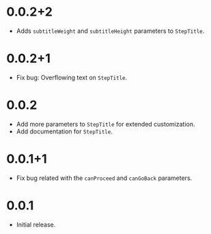 # 0.0.2+2

* Adds `subtitleWeight` and `subtitleHeight` parameters to `StepTitle`.

# 0.0.2+1

* Fix bug: Overflowing text on `StepTitle`.

# 0.0.2

* Add more parameters to `StepTitle` for extended customization.
* Add documentation for `StepTitle`.

# 0.0.1+1

* Fix bug related with the `canProceed` and `canGoBack` parameters.

# 0.0.1

* Initial release.
